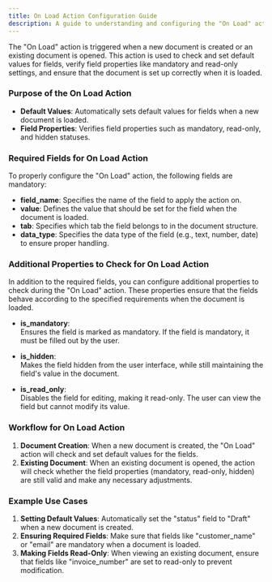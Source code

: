 ```yaml
---
title: On Load Action Configuration Guide
description: A guide to understanding and configuring the "On Load" action in the Configurator.
---
```



The "On Load" action is triggered when a new document is created or an existing document is opened. This action is used to check and set default values for fields, verify field properties like mandatory and read-only settings, and ensure that the document is set up correctly when it is loaded. 

### Purpose of the On Load Action

- **Default Values**: Automatically sets default values for fields when a new document is loaded.
- **Field Properties**: Verifies field properties such as mandatory, read-only, and hidden statuses.

### Required Fields for On Load Action

To properly configure the "On Load" action, the following fields are mandatory:

- **field_name**: Specifies the name of the field to apply the action on.
- **value**: Defines the value that should be set for the field when the document is loaded.
- **tab**: Specifies which tab the field belongs to in the document structure.
- **data_type**: Specifies the data type of the field (e.g., text, number, date) to ensure proper handling.

### Additional Properties to Check for On Load Action

In addition to the required fields, you can configure additional properties to check during the "On Load" action. These properties ensure that the fields behave according to the specified requirements when the document is loaded.

- **is_mandatory**:  
  Ensures the field is marked as mandatory. If the field is mandatory, it must be filled out by the user.
  
- **is_hidden**:  
  Makes the field hidden from the user interface, while still maintaining the field's value in the document.
  
- **is_read_only**:  
  Disables the field for editing, making it read-only. The user can view the field but cannot modify its value.

### Workflow for On Load Action

1. **Document Creation**: When a new document is created, the "On Load" action will check and set default values for the fields.
2. **Existing Document**: When an existing document is opened, the action will check whether the field properties (mandatory, read-only, hidden) are still valid and make any necessary adjustments.

### Example Use Cases

1. **Setting Default Values**: Automatically set the "status" field to "Draft" when a new document is created.
2. **Ensuring Required Fields**: Make sure that fields like "customer_name" or "email" are mandatory when a document is loaded.
3. **Making Fields Read-Only**: When viewing an existing document, ensure that fields like "invoice_number" are set to read-only to prevent modification.
